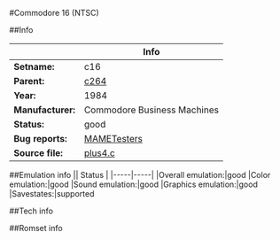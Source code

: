 #Commodore 16 (NTSC)

##Info

||Info|
|-----|-----|
|**Setname:**|c16
|**Parent:**|[c264](c264.md)
|**Year:**|1984
|**Manufacturer:**|Commodore Business Machines
|**Status:**|good
|**Bug reports:**|[MAMETesters](http://mametesters.org/view_all_set.php?type=1&temporary=y&search=plus4.c)
|**Source file:**|[plus4.c](https://github.com/mamedev/mame/blob/master/src/mess/drivers/plus4.c)

##Emulation info
|| Status |
|-----|-----|
|Overall emulation:|good
|Color emulation:|good
|Sound emulation:|good
|Graphics emulation:|good
|Savestates:|supported

##Tech info

##Romset info

<!--- START OF EDITED COMMENT DO NOT TOUCH TEXT ABOVE-->
